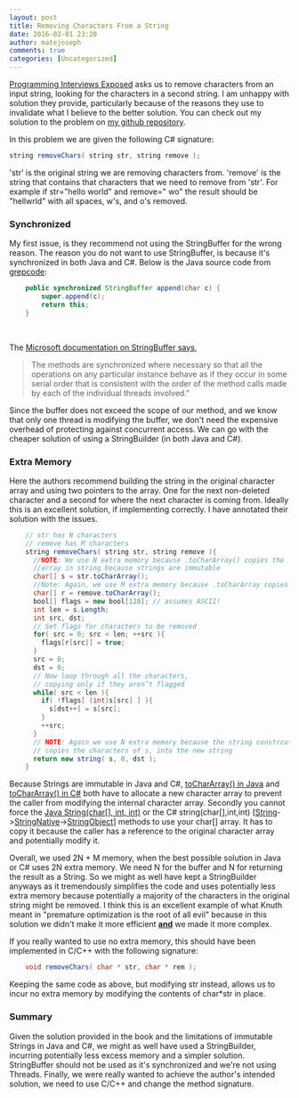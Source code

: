 ```yaml
---
layout: post
title: Removing Characters From a String
date: 2016-02-01 23:20
author: matejoseph
comments: true
categories: [Uncategorized]
---
```

<a href="http://www.amazon.com/Programming-Interviews-Exposed-Secrets-Landing/dp/1118261364/ref=sr_1_1?ie=UTF8&qid=1454104897&sr=8-1&keywords=programming+interviews+exposed">Programming Interviews Exposed</a> asks us to remove characters from an input string, looking for the characters in a second string. I am unhappy with solution they provide, particularly because of the reasons they use to invalidate what I believe to the better solution. You can check out my solution to the problem on <a href="https://github.com/josephmate/coding_interview_practice/tree/master/remove_chars">my github repository</a>.

In this problem we are given the following C# signature:

```java
string removeChars( string str, string remove );
```

'str' is the original string we are removing characters from. 'remove' is the string that contains that characters that we need to remove from 'str'. For example if
str="hello world" and
remove=" wo"
the result should be "hellwrld" with all spaces, w's, and o's removed.
<h3>Synchronized</h3>
My first issue, is they recommend not using the StringBuffer for the wrong reason. The reason you do not want to use StringBuffer, is because it's synchronized in both Java and C#. Below is the Java source code from <a href="http://grepcode.com/file/repository.grepcode.com/java/root/jdk/openjdk/6-b14/java/lang/StringBuffer.java#StringBuffer.append%28char%29">grepcode</a>:

```java
    public synchronized StringBuffer append(char c) {
        super.append(c);
        return this;
    }
```

&nbsp;

The <a href="https://msdn.microsoft.com/en-us/library/aa245204%28v=vs.60%29.aspx">Microsoft documentation on StringBuffer says</a>,
<blockquote>The methods are synchronized where necessary so that all the operations on any particular instance behave as if they occur in some serial order that is consistent with the order of the method calls made by each of the individual threads involved."</blockquote>
Since the buffer does not exceed the scope of our method, and we know that only one thread is modifying the buffer, we don't need the expensive overhead of protecting against concurrent access. We can go with the cheaper solution of using a StringBuilder (in both Java and C#).
<h3>Extra Memory</h3>
Here the authors recommend building the string in the original character array and using two pointers to the array. One for the next non-deleted character and a second for where the next character is coming from. Ideally this is an excellent solution, if implementing correctly. I have annotated their solution with the issues.

```java
    // str has N characters
    // remove has M characters
    string removeChars( string str, string remove ){
      //NOTE: We use N extra memory because .toCharArray() copies the
      //array in string because strings are immutable
      char[] s = str.toCharArray();
      //Note: Again, we use M extra memory because .toCharArray copies
      char[] r = remove.toCharArray();
      bool[] flags = new bool[128]; // assumes ASCII!
      int len = s.Length;
      int src, dst;
      // Set flags for characters to be removed
      for( src = 0; src < len; ++src ){
        flags[r[src]] = true;
      }
      src = 0;
      dst = 0;
      // Now loop through all the characters,
      // copying only if they aren’t flagged
      while( src < len ){
        if( !flags[ (int)s[src] ] ){
          s[dst++] = s[src];
        }
        ++src;
      }
      // NOTE: Again we use N extra memory because the string constrcutor
      // copies the characters of s, into the new string
      return new string( s, 0, dst );
    }
```

Because Strings are immutable in Java and C#, <a href="http://grepcode.com/file/repository.grepcode.com/java/root/jdk/openjdk/6-b14/java/lang/String.java#String.toCharArray%28%29">toCharArray() in Java</a> and <a href="http://referencesource.microsoft.com/#mscorlib/system/string.cs,709">toCharArray() in C#</a> both have to allocate a new character array to prevent the caller from modifying the internal character array. Secondly you cannot force the <a href="http://grepcode.com/file/repository.grepcode.com/java/root/jdk/openjdk/6-b14/java/lang/String.java#String.%3Cinit%3E%28char[]%2Cint%2Cint%29">Java String(char[], int, int)</a> or the C# string(char[],int,int) [<a href="http://referencesource.microsoft.com/#mscorlib/system/string.cs,6">String</a>-><a href="https://github.com/dotnet/coreclr/blob/master/src/classlibnative/bcltype/stringnative.cpp#L111">StringNative</a>-><a href="https://github.com/dotnet/coreclr/blob/43b39a73cbf832ec13ec29ed356cb75834e7a8d7/src/vm/object.cpp#L2078">StringObject</a>] methods to use your char[] array. It has to copy it because the caller has a reference to the original character array and potentially modify it.

Overall, we used 2N + M memory, when the best possible solution in Java or C# uses 2N extra memory. We need N for the buffer and N for returning the result as a String. So we might as well have kept a StringBuilder anyways as it tremendously simplifies the code and uses potentially less extra memory because potentially a majority of the characters in the original string might be removed. I think this is an excellent example of what Knuth meant in "premature optimization is the root of all evil" because in this solution we didn't make it more efficient <span style="text-decoration:underline;"><strong>and</strong></span> we made it more complex.

If you really wanted to use no extra memory, this should have been implemented in C/C++ with the following signature:

```java
    void removeChars( char * str, char * rem );
```

Keeping the same code as above, but modifying str instead, allows us to incur no extra memory by modifying the contents of char*str in place.
<h3>Summary</h3>
Given the solution provided in the book and the limitations of immutable Strings in Java and C#, we might as well have used a StringBuilder, incurring potentially less excess memory and a simpler solution. StringBuffer should not be used as it's synchronized and we're not using Threads. Finally, we were really wanted to achieve the author's intended solution, we need to use C/C++ and change the method signature.
